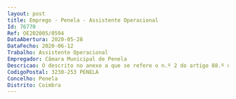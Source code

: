 ```yaml
--- 
layout: post
title: Emprego - Penela - Assistente Operacional
Id: 76770
Ref: OE202005/0594
DataAbertura: 2020-05-28
DataFecho: 2020-06-12
Trabalho: Assistente Operacional
Empregador: Câmara Municipal de Penela
Descricao: O descrito no anexo a que se refere o n.º 2 do artigo 88.º da Lei n.º 35 2014, de 20 de junho e conforme a caracterização específica constante do mapa de pessoal do Município de Penela, que infra se indica Funções de natureza executiva de carácter manual ou mecânico, enquadradas em diretivas gerais e bem definidas e com graus de complexidade variáveis, entre outras funções•	Executar continuamente os trabalhos de conservação dos pavimentos  •	Assegurar o ponto de escoamento das águas, tendo sempre para esse fim de limpar valetas, desobstruir aquedutos e compor bermas  •	Remover do pavimento a lama e as imundícies  •	Conservar as obras de arte limpas da terra, de vegetação ou de quaisquer outros corpos estranhos  •	Cuidar da conservação e limpeza de marcos, balizas ou quaisquer outros sinais colocados na via  •	Levar para o local todas as ferramentas necessárias ao serviço, consoante o tipo de pavimento em que trabalha, não devendo deixá las abandonadas •	Recolha de Resíduos Sólidos Urbanos e Monstros •	Limpeza de Cemitérios •	Manutenção de Parques e Jardins.•	Exercer as demais funções que lhe sejam cometidas por lei, regulamento, ordem de serviço ou deliberação do executivo.
CodigoPostal: 3230-253 PENELA
Concelho: Penela
Distrito: Coimbra
--- 
```

